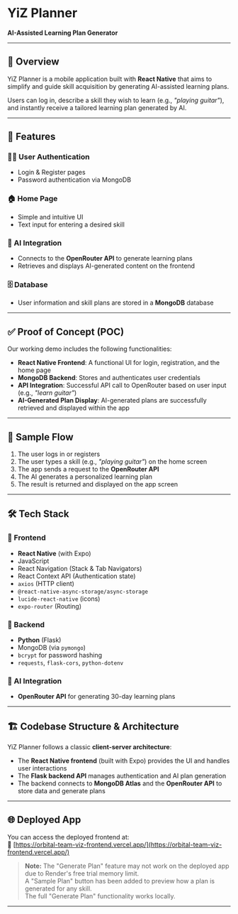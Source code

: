 # YiZ Planner  
**AI-Assisted Learning Plan Generator**

---

## 🧠 Overview  
YiZ Planner is a mobile application built with **React Native** that aims to simplify and guide skill acquisition by generating AI-assisted learning plans.  

Users can log in, describe a skill they wish to learn (e.g., _"playing guitar"_), and instantly receive a tailored learning plan generated by AI.

---

## 🚀 Features  

### 🧑‍💻 User Authentication
- Login & Register pages  
- Password authentication via MongoDB  

### 🏠 Home Page
- Simple and intuitive UI  
- Text input for entering a desired skill  

### 🤖 AI Integration
- Connects to the **OpenRouter API** to generate learning plans  
- Retrieves and displays AI-generated content on the frontend  

### 🗄️ Database
- User information and skill plans are stored in a **MongoDB** database  

---

## ✅ Proof of Concept (POC)  
Our working demo includes the following functionalities:

- **React Native Frontend**: A functional UI for login, registration, and the home page  
- **MongoDB Backend**: Stores and authenticates user credentials  
- **API Integration**: Successful API call to OpenRouter based on user input (e.g., _"learn guitar"_)  
- **AI-Generated Plan Display**: AI-generated plans are successfully retrieved and displayed within the app  

---

## 🔁 Sample Flow  
1. The user logs in or registers  
2. The user types a skill (e.g., _"playing guitar"_) on the home screen  
3. The app sends a request to the **OpenRouter API**  
4. The AI generates a personalized learning plan  
5. The result is returned and displayed on the app screen  

---

## 🛠️ Tech Stack  

### 🔹 Frontend
- **React Native** (with Expo)
- JavaScript  
- React Navigation (Stack & Tab Navigators)  
- React Context API (Authentication state)  
- `axios` (HTTP client)  
- `@react-native-async-storage/async-storage`  
- `lucide-react-native` (icons)  
- `expo-router` (Routing)

### 🔹 Backend
- **Python** (Flask)  
- MongoDB (via `pymongo`)  
- `bcrypt` for password hashing  
- `requests`, `flask-cors`, `python-dotenv`  

### 🔹 AI Integration
- **OpenRouter API** for generating 30-day learning plans  

---

## 🏗️ Codebase Structure & Architecture  
YiZ Planner follows a classic **client-server architecture**:

- The **React Native frontend** (built with Expo) provides the UI and handles user interactions  
- The **Flask backend API** manages authentication and AI plan generation  
- The backend connects to **MongoDB Atlas** and the **OpenRouter API** to store data and generate plans  

---

## 🌐 Deployed App  
You can access the deployed frontend at:  
🔗 [https://orbital-team-viz-frontend.vercel.app/](https://orbital-team-viz-frontend.vercel.app/)

> **Note:** The "Generate Plan" feature may not work on the deployed app due to Render's free trial memory limit.  
> A "Sample Plan" button has been added to preview how a plan is generated for any skill.  
> The full "Generate Plan" functionality works locally.

---

